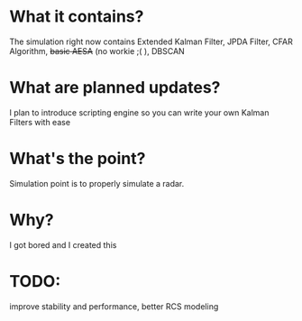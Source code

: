 # What it contains? 
The simulation right now contains Extended Kalman Filter, JPDA Filter, CFAR Algorithm, ~~basic AESA~~ (no workie ;( ), DBSCAN

# What are planned updates?
I plan to introduce scripting engine so you can write your own Kalman Filters with ease

# What's the point?
Simulation point is to properly simulate a radar.

# Why?
I got bored and I created this

# TODO:
improve stability and performance, better RCS modeling